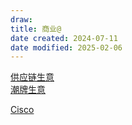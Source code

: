 ```yaml
---
draw:
title: 商业@
date created: 2024-07-11
date modified: 2025-02-06
---
```


[供应链生意](供应链生意.md)  
[潮牌生意](潮牌生意.md)

[Cisco](Cisco.md)
